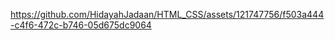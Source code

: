 


https://github.com/HidayahJadaan/HTML_CSS/assets/121747756/f503a444-c4f6-472c-b746-05d675dc9064

